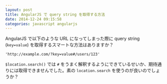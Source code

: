 ```yaml
---
layout: post
title: AngularJS で query string を取得する方法
date: 2014-12-24 09:15:58
categories: javascript angularjs
---
```

<p>AngularJS で以下のような URL になってしまった際に query string (<code>key=value</code>) を取得するスマートな方法はありますか？</p>

<p><code>'http://example.com/?key=value#/users/123'</code></p>

<p><code>$location.search()</code> では <code>#</code> をうまく解釈するようにできているせいか、期待通りには取得できませんでした。素の <code>location.search</code> を使うのが良いのでしょうか？</p>
